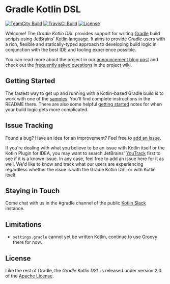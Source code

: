 Gradle Kotlin DSL
=================

[![TeamCity Build](https://builds.gradle.org/app/rest/builds/buildType:GradleKotlinDSL_Develop/statusIcon)](https://builds.gradle.org/viewType.html?buildTypeId=GradleKotlinDSL_Develop)
[![TravisCI Build](https://img.shields.io/travis/gradle/kotlin-dsl/develop.svg)](https://travis-ci.org/gradle/kotlin-dsl)
[![License](https://img.shields.io/badge/license-Apache%20License%202.0-blue.svg?style=flat)](http://www.apache.org/licenses/LICENSE-2.0)

Welcome! The _Gradle Kotlin DSL_ provides support for writing [Gradle](http://gradle.org) build scripts using JetBrains' [Kotlin](http://kotlinlang.org) language. It aims to provide Gradle users with a rich, flexible and statically-typed approach to developing build logic in conjunction with the best IDE and tooling experience possible.

You can read more about the project in our [announcement blog post](http://gradle.org/blog/kotlin-meets-gradle) and check out the [frequently asked questions](https://github.com/gradle/kotlin-dsl/wiki/Frequently-Asked-Questions) in the project wiki.


Getting Started
---------------

The fastest way to get up and running with a Kotlin-based Gradle build is to work with one of the [samples](samples). You'll find complete instructions in the README there.
There are also some helpful [getting started](doc/getting-started) notes for when your build logic gets more complicated.


Issue Tracking
--------------

Found a bug? Have an idea for an improvement? Feel free to [add an issue](../../issues).

If you're dealing with what you believe to be an issue with Kotlin itself or the Kotlin Plugin for IDEA, you may want to search JetBrains' [YouTrack](https://youtrack.jetbrains.com/issues/KT) first to see if it is a known issue. In any case, feel free to add an issue here for it as well. We'd like to know and track what our users are experiencing regardless whether the issue is with the Gradle Kotlin DSL or with Kotlin itself.


Staying in Touch
----------------

Come chat with us in the #gradle channel of the public [Kotlin Slack](http://kotlinslackin.herokuapp.com/) instance.

Limitations
-----------

 * `settings.gradle` cannot yet be written Kotlin, continue to use Groovy there for now.
   
License
-------
Like the rest of Gradle, the _Gradle Kotlin DSL_ is released under version 2.0 of the [Apache License](LICENSE.md).
